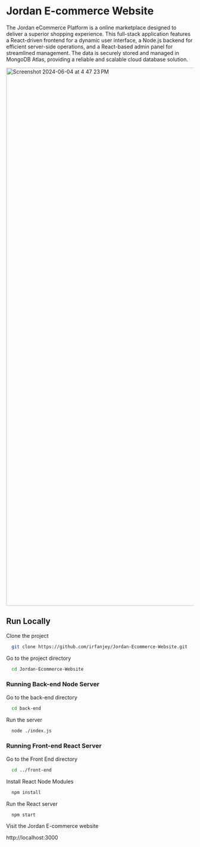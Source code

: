 # Jordan E-commerce Website

The Jordan eCommerce Platform is a online marketplace designed to deliver a superior shopping experience. This full-stack application features a React-driven frontend for a dynamic user interface, a Node.js backend for efficient server-side operations, and a React-based admin panel for streamlined management. The data is securely stored and managed in MongoDB Atlas, providing a reliable and scalable cloud database solution.

<img width="1440" alt="Screenshot 2024-06-04 at 4 47 23 PM" src="https://github.com/irfanjey/Jordan-Ecommerce-Website/assets/133928024/4b38a077-e9ce-4d32-9c9e-11b48d55b57a">

## Run Locally

Clone the project

```bash
  git clone https://github.com/irfanjey/Jordan-Ecommerce-Website.git
```

Go to the project directory

```bash
  cd Jordan-Ecommerce-Website
```

### Running Back-end Node Server
Go to the back-end directory

```bash
  cd back-end
```

Run the server

```bash
  node ./index.js
```
### Running Front-end React Server
Go to the Front End directory

```bash
  cd ../front-end
```

Install React Node Modules

```bash
  npm install
```

Run the React server

```bash
  npm start
```

Visit the Jordan E-commerce website

http://localhost:3000



